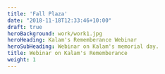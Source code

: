 ```yaml
---
title: 'Fall Plaza'
date: "2018-11-18T12:33:46+10:00"
draft: true
heroBackground: work/work1.jpg
heroHeading: Kalam's Rememberance Webinar
heroSubHeading: Webinar on Kalam's memorial day.
title: Webinar on Kalam's Rememberance 
weight: 1
---
```

